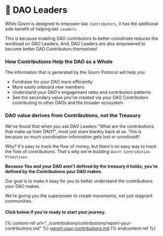 # 🌻 DAO Leaders

While Govrn is designed to empower `DAO Contributors`, it has the additional side benefit of helping `DAO Leaders`.  &#x20;

This is because enabling DAO contributors to better coordinate reduces the workload on DAO Leaders.  And, DAO Leaders are also empowered to become better DAO Contributors themselves!

### How Contributions Help the DAO as a Whole

The information that is generated by the Govrn Protocol will help you:

* Fundraise for your DAO more efficiently
* More easily onboard new members
* Understand your DAO's engagement rates and contribution patterns
* See the secondary value you've created via your DAO Contributors contributing to other DAOs and the broader ecosystem

### DAO value derives from Contributions, not the Treasury

We've found that when you ask DAO Leaders "What are the contributions that make up their DAO?", most just stare blankly back at us.  This is because so much coordination information gets lost or unnoticed!!&#x20;

Why?  It's easy to track the flow of money, but there's no easy way to track the flow of contributions. That's why we're building `Govrn Contribution Primitives`.

**Because You and your DAO aren't defined by the treasury it holds; you're defined by the Contributions your DAO makes.**&#x20;

Our goal is to make it easy for you to better understand the contributions your DAO makes. &#x20;

We're giving you the superpower to create movements, not just stagnant communities.&#x20;



#### Click below if you're ready to start your journey.

{% content-ref url="../contributions/contributions/report-your-contributions.md" %}
[report-your-contributions.md](../contributions/contributions/report-your-contributions.md)
{% endcontent-ref %}
